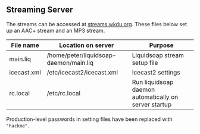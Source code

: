 ## Streaming Server

The streams can be accessed at [streams.wkdu.org](http://streams.wkdu.org). These files below set up an AAC+ stream and an MP3 stream.

| File name | Location on server | Purpose |
| --------- | ------------------ | ------- |
| main.liq | /home/peter/liquidsoap-daemon/main.liq | Liquidsoap stream setup file |
| icecast.xml | /etc/icecast2/icecast.xml | Icecast2 settings |
| rc.local | /etc/rc.local | Run liquidsoap daemon automatically on server startup |

Production-level passwords in setting files have been replaced with ``"hackme"``.
